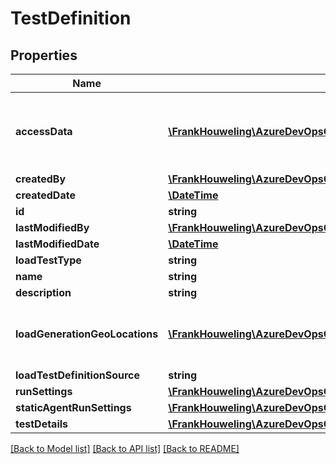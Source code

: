 # TestDefinition

## Properties
Name | Type | Description | Notes
------------ | ------------- | ------------- | -------------
**accessData** | [**\FrankHouweling\AzureDevOpsClient\Clt\Model\DropAccessData**](DropAccessData.md) | Data for accessing the drop and not persisted in storage | [optional] 
**createdBy** | [**\FrankHouweling\AzureDevOpsClient\Clt\Model\IdentityRef**](IdentityRef.md) |  | [optional] 
**createdDate** | [**\DateTime**](\DateTime.md) |  | [optional] 
**id** | **string** |  | [optional] 
**lastModifiedBy** | [**\FrankHouweling\AzureDevOpsClient\Clt\Model\IdentityRef**](IdentityRef.md) |  | [optional] 
**lastModifiedDate** | [**\DateTime**](\DateTime.md) |  | [optional] 
**loadTestType** | **string** |  | [optional] 
**name** | **string** |  | [optional] 
**description** | **string** |  | [optional] 
**loadGenerationGeoLocations** | [**\FrankHouweling\AzureDevOpsClient\Clt\Model\LoadGenerationGeoLocation[]**](LoadGenerationGeoLocation.md) | Geo location from where load is generated | [optional] 
**loadTestDefinitionSource** | **string** |  | [optional] 
**runSettings** | [**\FrankHouweling\AzureDevOpsClient\Clt\Model\LoadTestRunSettings**](LoadTestRunSettings.md) |  | [optional] 
**staticAgentRunSettings** | [**\FrankHouweling\AzureDevOpsClient\Clt\Model\StaticAgentRunSetting**](StaticAgentRunSetting.md) |  | [optional] 
**testDetails** | [**\FrankHouweling\AzureDevOpsClient\Clt\Model\LoadTest**](LoadTest.md) |  | [optional] 

[[Back to Model list]](../README.md#documentation-for-models) [[Back to API list]](../README.md#documentation-for-api-endpoints) [[Back to README]](../README.md)


